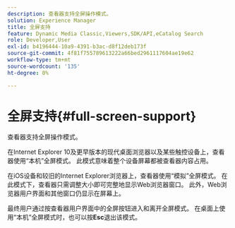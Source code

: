 ```yaml
---
description: 查看器支持全屏操作模式。
solution: Experience Manager
title: 全屏支持
feature: Dynamic Media Classic,Viewers,SDK/API,eCatalog Search
role: Developer,User
exl-id: b4196444-10a9-4391-b3ac-d8f12deb173f
source-git-commit: 4f81f755789613222a66bed2961117604ae19e62
workflow-type: tm+mt
source-wordcount: '135'
ht-degree: 0%

---
```


# 全屏支持{#full-screen-support}

查看器支持全屏操作模式。

在Internet Explorer 10及更早版本的现代桌面浏览器以及某些触控设备上，查看器使用“本机”全屏模式。 此模式意味着整个设备屏幕都被查看器内容占用。

在iOS设备和较旧的Internet Explorer浏览器上，查看器使用“模拟”全屏模式。 在此模式下，查看器只需调整大小即可完整地显示Web浏览器窗口。 此外，Web浏览器用户界面和其他窗口仍显示在屏幕上。

最终用户通过按查看器用户界面中的全屏按钮进入和离开全屏模式。 在桌面上使用“本机”全屏模式时，也可以按&#x200B;**Esc**&#x200B;退出该模式。
